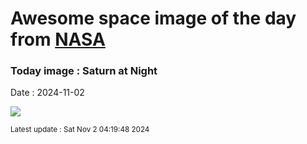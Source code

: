 
# Awesome space image of the day from [NASA](https://api.nasa.gov/)

### Today image : Saturn at Night
Date : 2024-11-02

![](https://apod.nasa.gov/apod/image/2411/LastRingPortrait_Cassini_1080.jpg)

<small>Latest update : Sat Nov  2 04:19:48 2024</small>
        